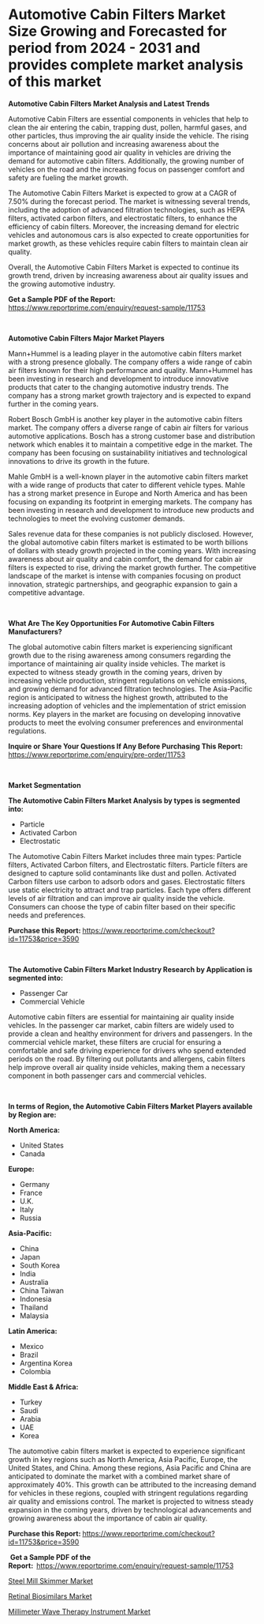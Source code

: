 <p><h1>Automotive Cabin Filters Market Size Growing and Forecasted for period from 2024 - 2031 and provides complete market analysis of this market</h1></p><p><strong>Automotive Cabin Filters Market Analysis and Latest Trends</strong></p>
<p><p>Automotive Cabin Filters are essential components in vehicles that help to clean the air entering the cabin, trapping dust, pollen, harmful gases, and other particles, thus improving the air quality inside the vehicle. The rising concerns about air pollution and increasing awareness about the importance of maintaining good air quality in vehicles are driving the demand for automotive cabin filters. Additionally, the growing number of vehicles on the road and the increasing focus on passenger comfort and safety are fueling the market growth.</p><p>The Automotive Cabin Filters Market is expected to grow at a CAGR of 7.50% during the forecast period. The market is witnessing several trends, including the adoption of advanced filtration technologies, such as HEPA filters, activated carbon filters, and electrostatic filters, to enhance the efficiency of cabin filters. Moreover, the increasing demand for electric vehicles and autonomous cars is also expected to create opportunities for market growth, as these vehicles require cabin filters to maintain clean air quality.</p><p>Overall, the Automotive Cabin Filters Market is expected to continue its growth trend, driven by increasing awareness about air quality issues and the growing automotive industry.</p></p>
<p><strong>Get a Sample PDF of the Report:&nbsp;</strong> <a href="https://www.reportprime.com/enquiry/request-sample/11753">https://www.reportprime.com/enquiry/request-sample/11753</a></p>
<p>&nbsp;</p>
<p><strong>Automotive Cabin Filters Major Market Players</strong></p>
<p><p>Mann+Hummel is a leading player in the automotive cabin filters market with a strong presence globally. The company offers a wide range of cabin air filters known for their high performance and quality. Mann+Hummel has been investing in research and development to introduce innovative products that cater to the changing automotive industry trends. The company has a strong market growth trajectory and is expected to expand further in the coming years.</p><p>Robert Bosch GmbH is another key player in the automotive cabin filters market. The company offers a diverse range of cabin air filters for various automotive applications. Bosch has a strong customer base and distribution network which enables it to maintain a competitive edge in the market. The company has been focusing on sustainability initiatives and technological innovations to drive its growth in the future.</p><p>Mahle GmbH is a well-known player in the automotive cabin filters market with a wide range of products that cater to different vehicle types. Mahle has a strong market presence in Europe and North America and has been focusing on expanding its footprint in emerging markets. The company has been investing in research and development to introduce new products and technologies to meet the evolving customer demands.</p><p>Sales revenue data for these companies is not publicly disclosed. However, the global automotive cabin filters market is estimated to be worth billions of dollars with steady growth projected in the coming years. With increasing awareness about air quality and cabin comfort, the demand for cabin air filters is expected to rise, driving the market growth further. The competitive landscape of the market is intense with companies focusing on product innovation, strategic partnerships, and geographic expansion to gain a competitive advantage.</p></p>
<p>&nbsp;</p>
<p><strong>What Are The Key Opportunities For Automotive Cabin Filters Manufacturers?</strong></p>
<p><p>The global automotive cabin filters market is experiencing significant growth due to the rising awareness among consumers regarding the importance of maintaining air quality inside vehicles. The market is expected to witness steady growth in the coming years, driven by increasing vehicle production, stringent regulations on vehicle emissions, and growing demand for advanced filtration technologies. The Asia-Pacific region is anticipated to witness the highest growth, attributed to the increasing adoption of vehicles and the implementation of strict emission norms. Key players in the market are focusing on developing innovative products to meet the evolving consumer preferences and environmental regulations.</p></p>
<p><strong>Inquire or Share Your Questions If Any Before Purchasing This Report:</strong> <a href="https://www.reportprime.com/enquiry/pre-order/11753">https://www.reportprime.com/enquiry/pre-order/11753</a></p>
<p>&nbsp;</p>
<p><strong>Market Segmentation</strong></p>
<p><strong>The Automotive Cabin Filters Market Analysis by types is segmented into:</strong></p>
<p><ul><li>Particle</li><li>Activated Carbon</li><li>Electrostatic</li></ul></p>
<p><p>The Automotive Cabin Filters Market includes three main types: Particle filters, Activated Carbon filters, and Electrostatic filters. Particle filters are designed to capture solid contaminants like dust and pollen. Activated Carbon filters use carbon to adsorb odors and gases. Electrostatic filters use static electricity to attract and trap particles. Each type offers different levels of air filtration and can improve air quality inside the vehicle. Consumers can choose the type of cabin filter based on their specific needs and preferences.</p></p>
<p><strong>Purchase this Report:&nbsp;</strong><a href="https://www.reportprime.com/checkout?id=11753&price=3590">https://www.reportprime.com/checkout?id=11753&price=3590</a></p>
<p>&nbsp;</p>
<p><strong>The Automotive Cabin Filters Market Industry Research by Application is segmented into:</strong></p>
<p><ul><li>Passenger Car</li><li>Commercial Vehicle</li></ul></p>
<p><p>Automotive cabin filters are essential for maintaining air quality inside vehicles. In the passenger car market, cabin filters are widely used to provide a clean and healthy environment for drivers and passengers. In the commercial vehicle market, these filters are crucial for ensuring a comfortable and safe driving experience for drivers who spend extended periods on the road. By filtering out pollutants and allergens, cabin filters help improve overall air quality inside vehicles, making them a necessary component in both passenger cars and commercial vehicles.</p></p>
<p>&nbsp;</p>
<p><strong>In terms of Region, the Automotive Cabin Filters Market Players available by Region are:</strong></p>
<p>
    <p> <strong> North America: </strong>
        <ul>
            <li>United States</li>
            <li>Canada</li>
        </ul>
        </p> 
    <p> <strong> Europe: </strong>
        <ul>
            <li>Germany</li>
            <li>France</li>
            <li>U.K.</li>
            <li>Italy</li>
            <li>Russia</li>
        </ul>
        </p> 
    <p> <strong> Asia-Pacific: </strong>
        <ul>
            <li>China</li>
            <li>Japan</li>
            <li>South Korea</li>
            <li>India</li>
            <li>Australia</li>
            <li>China Taiwan</li>
            <li>Indonesia</li>
            <li>Thailand</li>
            <li>Malaysia</li>
        </ul>
        </p> 
    <p> <strong> Latin America: </strong>
        <ul>
            <li>Mexico</li>
            <li>Brazil</li>
            <li>Argentina Korea</li>
            <li>Colombia</li>
        </ul>
        </p> 
    <p> <strong> Middle East & Africa: </strong>
        <ul>
            <li>Turkey</li>
            <li>Saudi</li>
            <li>Arabia</li>
            <li>UAE</li>
            <li>Korea</li>
        </ul>
    </p>
    </p>
<p><p>The automotive cabin filters market is expected to experience significant growth in key regions such as North America, Asia Pacific, Europe, the United States, and China. Among these regions, Asia Pacific and China are anticipated to dominate the market with a combined market share of approximately 40%. This growth can be attributed to the increasing demand for vehicles in these regions, coupled with stringent regulations regarding air quality and emissions control. The market is projected to witness steady expansion in the coming years, driven by technological advancements and growing awareness about the importance of cabin air quality.</p></p>
<p><strong>Purchase this Report: </strong><a href="https://www.reportprime.com/checkout?id=11753&price=3590">https://www.reportprime.com/checkout?id=11753&price=3590</a></p>
<p>&nbsp;<strong>Get a Sample PDF of the Report:&nbsp;&nbsp;</strong><a href="https://www.reportprime.com/enquiry/request-sample/11753">https://www.reportprime.com/enquiry/request-sample/11753</a></p>
<p><strong></strong></p>
<p><p><a href="https://view.publitas.com/reportprime-1/steel-mill-skimmer-market-size-growth-and-forecast-from-2023-2030/">Steel Mill Skimmer Market</a></p><p><a href="https://view.publitas.com/reportprime-1/retinal-biosimilars-market-size-growth-and-forecast-from-2023-2030/">Retinal Biosimilars Market</a></p><p><a href="https://view.publitas.com/reportprime-1/millimeter-wave-therapy-instrument-market-size-market-share-and-global-market-analysis-report-2023-2030/">Millimeter Wave Therapy Instrument Market</a></p></p>